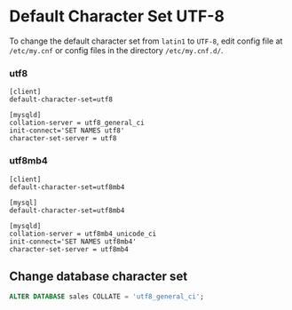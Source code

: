 # Default Character Set UTF-8

To change the default character set from `latin1` to `UTF-8`, edit config file at `/etc/my.cnf` or config files in the directory `/etc/my.cnf.d/`.

### utf8

```
[client]
default-character-set=utf8

[mysqld]
collation-server = utf8_general_ci
init-connect='SET NAMES utf8'
character-set-server = utf8
```

### utf8mb4

```
[client]
default-character-set=utf8mb4

[mysql]
default-character-set=utf8mb4

[mysqld]
collation-server = utf8mb4_unicode_ci
init-connect='SET NAMES utf8mb4'
character-set-server = utf8mb4
```

## Change database character set

```sql
ALTER DATABASE sales COLLATE = 'utf8_general_ci';
```
